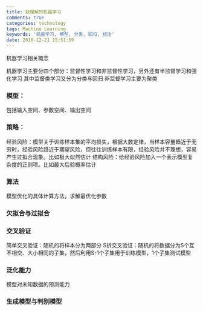 ```yaml
---
title: 我理解的机器学习
comments: true
categories: technology
tags: Machine Learning
keywords: '机器学习, 模型, 分类, 回归, 标注'
date: 2016-12-21 15:51:59
---
```

机器学习相关概念
 <!--more-->
机器学习主要分四个部分：监督性学习和非监督性学习，另外还有半监督学习和强化学习
其中监督类学习又分为分类与回归
非监督学习主要为聚类

### 模型：
包括输入空间、参数空间、输出空间
### 策略：
经验风险：模型关于训练样本集的平均损失，根据大数定律，当样本容量趋近于无穷时，经验风险趋近于期望风险，但往往训练样本有限，经验风险并不理想，容易产生过拟合现象。比如极大似然估计
结构风险：给经验风险加入一个表示模型复杂度的正则项。比如最大后验概率估计

### 算法
模型优化的具体计算方法，求解最优化参数

### 欠拟合与过拟合

### 交叉验证
简单交叉验证：随机的将样本分为两部分
S折交叉验证：随机的将数据分为S个互不相交、大小相同的子集，然后利用S-1个子集用于训练模型，1个子集测试模型

### 泛化能力
模型对未知数据的预测能力

### 生成模型与判别模型
